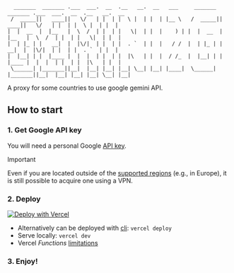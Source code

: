 ```
  _______  _______ .___  ___.  __  .__   __.  __   ___     _______  _______ .___  ___.  __  .__   __.  __  
 /  _____||   ____||   \/   | |  | |  \ |  | |  | |__ \   /  _____||   ____||   \/   | |  | |  \ |  | |  | 
|  |  __  |  |__   |  \  /  | |  | |   \|  | |  |    ) | |  |  __  |  |__   |  \  /  | |  | |   \|  | |  | 
|  | |_ | |   __|  |  |\/|  | |  | |  . `  | |  |   / /  |  | |_ | |   __|  |  |\/|  | |  | |  . `  | |  | 
|  |__| | |  |____ |  |  |  | |  | |  |\   | |  |  / /_  |  |__| | |  |____ |  |  |  | |  | |  |\   | |  | 
 \______| |_______||__|  |__| |__| |__| \__| |__| |____|  \______| |_______||__|  |__| |__| |__| \__| |__| 

```
A proxy for some countries to use google gemini API.

## How to start

### 1. Get Google API key
You will need a personal Google [API key](https://makersuite.google.com/app/apikey).

> [!IMPORTANT]
> Even if you are located outside of the [supported regions](https://ai.google.dev/available_regions#available_regions)
> (e.g., in Europe), it is still possible to acquire one using a VPN.

### 2. Deploy

 [![Deploy with Vercel](https://vercel.com/button)](https://vercel.com/new/clone?repository-url=https://github.com/DarkOperation/gemini2gemini&repository-name=my-gemini2gemini)
- Alternatively can be deployed with [cli](https://vercel.com/docs/cli):
  `vercel deploy`
- Serve locally: `vercel dev`
- Vercel _Functions_ [limitations](https://vercel.com/docs/functions/limitations)

### 3. Enjoy!


